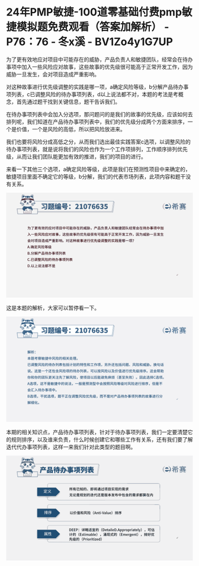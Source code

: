 # 24年PMP敏捷-100道零基础付费pmp敏捷模拟题免费观看（答案加解析） - P76：76 - 冬x溪 - BV1Zo4y1G7UP

为了更有效地应对项目中可能存在的威胁，产品负责人和敏捷团队，经常会在待办事项中加入一些风险应对故事，这些故事的优先级很可能高于正常开发工作，因为威胁一旦发生，会对项目造成严重影响。

对这种故事进行优先级调整的实践是哪一项，a确定风险等级，b分解产品待办事项列表，c已调整风险的待办事项列表，d以上说法都不对，本题的考法是考概念，首先通过题干找到关键信息，题干告诉我们。

在待办事项列表中会加入分选项，那问题问的是我们的故事的优先级，应该如何去排列呢，我们知道在产品待办事项列表中，我们的优先级分成两个方面来排序，一个是价值，一个是风险的高低，所以把风险放进来。

我们也要将风险分成高低之分，从而我们选出最佳实践答案c选项，以调整风险的待办事项列表，就是说将我们的风险也作为一个工作项排列，工作顺序排列优先级，从而让我们团队能更加有效的推进，我们的项目的进行。

来看一下其他三个选项，a确定风险等级，此项是我们在预测性项目中来确定的，敏捷项目里面不确定它的等级，b分解，我们的代表市场列表，此项内容和题干没有关系。



![](img/5edc02a2c78510f2f9f4993cd6a22696_1.png)

这是本题的解析，大家可以暂停看一下。

![](img/5edc02a2c78510f2f9f4993cd6a22696_3.png)

本期的相关知识点，产品待办事项列表，针对于待办事项列表，我们一定要清楚它的规则排序，以及谁来负责，什么时候创建它和哪些工作有关系，还有我们要了解迭代代办事项列表，这样一来我们针对此类型的题目啊。



![](img/5edc02a2c78510f2f9f4993cd6a22696_5.png)